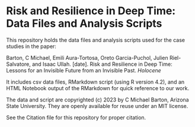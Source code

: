 # Risk and Resilience in Deep Time: Data Files and Analysis Scripts

This repository holds the data files and analysis scripts used for the case studies in the paper:

Barton, C Michael, Emili Aura-Tortosa, Oreto Garcia-Puchol, Julien Riel-Salvatore, and  Isaac Ullah. [date]. Risk and Resilience in Deep Time: Lessons for an Invisible Future from an Invisible Past. *Holocene*

It includes csv data files, RMarkdown script (using R version 4.2), and an HTML Notebook output of the RMarkdown for quick reference to our work.

The data and script are copyrighted (c) 2023 by C Michael Barton, Arizona State University. They are openly available for reuse under an MIT license.

See the Citation file for this repository for proper citation.
